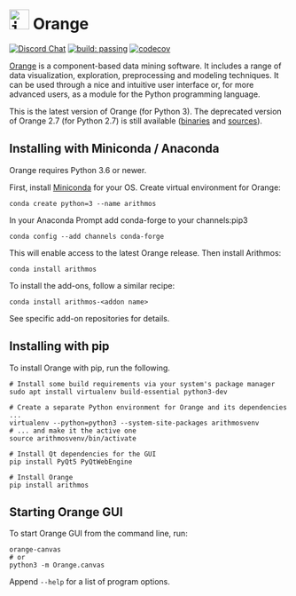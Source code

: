 <kbd height=36><img src=https://raw.githubusercontent.com/irgolic/arithmos/master/distribute/icon-48.png alt=img height=36/></kbd> Orange
======

[![Discord Chat](https://img.shields.io/discord/633376992607076354?style=for-the-badge&logo=discord&color=orange&labelColor=black)](https://discord.gg/FWrfeXV)
[![build: passing](https://img.shields.io/travis/biolab/arithmos?style=for-the-badge&labelColor=black)](https://travis-ci.org/biolab/arithmos)
[![codecov](https://img.shields.io/codecov/c/github/biolab/arithmos?style=for-the-badge&labelColor=black)](https://codecov.io/gh/biolab/arithmos)

[Orange] is a component-based data mining software. It includes a range of data
visualization, exploration, preprocessing and modeling techniques. It can be
used through a nice and intuitive user interface or, for more advanced users,
as a module for the Python programming language.

This is the latest version of Orange (for Python 3). The deprecated version of Orange 2.7 (for Python 2.7) is still available ([binaries] and [sources]).

[Orange]: https://orange.biolab.si/
[binaries]: https://orange.biolab.si/orange2/
[sources]: https://github.com/biolab/orange2


Installing with Miniconda / Anaconda
------------------------------------

Orange requires Python 3.6 or newer.

First, install [Miniconda] for your OS. Create virtual environment for Orange:

    conda create python=3 --name arithmos

In your Anaconda Prompt add conda-forge to your channels:pip3

    conda config --add channels conda-forge

This will enable access to the latest Orange release. Then install Arithmos:

    conda install arithmos

[Miniconda]: https://docs.conda.io/en/latest/miniconda.html

To install the add-ons, follow a similar recipe:

    conda install arithmos-<addon name>

See specific add-on repositories for details.

Installing with pip
-------------------

To install Orange with pip, run the following.

    # Install some build requirements via your system's package manager
    sudo apt install virtualenv build-essential python3-dev

    # Create a separate Python environment for Orange and its dependencies ...
    virtualenv --python=python3 --system-site-packages arithmosvenv
    # ... and make it the active one
    source arithmosvenv/bin/activate

    # Install Qt dependencies for the GUI
    pip install PyQt5 PyQtWebEngine

    # Install Orange
    pip install arithmos

Starting Orange GUI
-------------------

To start Orange GUI from the command line, run:

    orange-canvas
    # or
    python3 -m Orange.canvas

Append `--help` for a list of program options.
